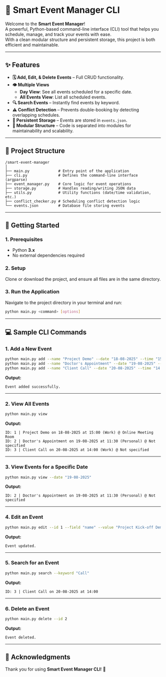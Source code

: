 # 📅 Smart Event Manager CLI

Welcome to the **Smart Event Manager**!  
A powerful, Python-based command-line interface (CLI) tool that helps you schedule, manage, and track your events with ease.  
With a clean modular structure and persistent storage, this project is both efficient and maintainable.  

---

## ✨ Features

- **🗓️ Add, Edit, & Delete Events** – Full CRUD functionality.  
- **👁️ Multiple Views**  
  - **Day View**: See all events scheduled for a specific date.  
  - **All Events View**: List all scheduled events.  
- **🔍 Search Events** – Instantly find events by keyword.  
- **⚠️ Conflict Detection** – Prevents double-booking by detecting overlapping schedules.  
- **💾 Persistent Storage** – Events are stored in `events.json`.  
- **🧩 Modular Structure** – Code is separated into modules for maintainability and scalability.  

---

## 📂 Project Structure

```
/smart-event-manager
│
├── main.py             # Entry point of the application
├── cli.py              # Defines the command-line interface (argparse)
├── event_manager.py    # Core logic for event operations
├── storage.py          # Handles reading/writing JSON data
├── utils.py            # Utility functions (date/time validation, etc.)
├── conflict_checker.py # Scheduling conflict detection logic
└── events.json         # Database file storing events
```

---

## 🚀 Getting Started

### 1. Prerequisites
- Python **3.x**  
- No external dependencies required  

### 2. Setup
Clone or download the project, and ensure all files are in the same directory.  

### 3. Run the Application
Navigate to the project directory in your terminal and run:

```bash
python main.py <command> [options]
```

---

## 💻 Sample CLI Commands

### 1. Add a New Event
```bash
python main.py add --name "Project Demo" --date "18-08-2025" --time "15:00" --type "Work" --location "Main Auditorium"
python main.py add --name "Doctor's Appointment" --date "19-08-2025" --time "11:30" --type "Personal"
python main.py add --name "Client Call" --date "20-08-2025" --time "14:00" --type "Work"
```
**Output:**
```
Event added successfully.
```

---

### 2. View All Events
```bash
python main.py view
```
**Output:**
```
ID: 1 | Project Demo on 18-08-2025 at 15:00 (Work) @ Online Meeting Room
ID: 2 | Doctor's Appointment on 19-08-2025 at 11:30 (Personal) @ Not specified
ID: 3 | Client Call on 20-08-2025 at 14:00 (Work) @ Not specified
```

---

### 3. View Events for a Specific Date
```bash
python main.py view --date "19-08-2025"
```
**Output:**
```
ID: 2 | Doctor's Appointment on 19-08-2025 at 11:30 (Personal) @ Not specified
```

---

### 4. Edit an Event
```bash
python main.py edit --id 1 --field "name" --value "Project Kick-off Demo"
```
**Output:**
```
Event updated.
```

---

### 5. Search for an Event
```bash
python main.py search --keyword "Call"
```
**Output:**
```
ID: 3 | Client Call on 20-08-2025 at 14:00
```

---

### 6. Delete an Event
```bash
python main.py delete --id 2
```
**Output:**
```
Event deleted.
```

---

## 🙌 Acknowledgments
Thank you for using **Smart Event Manager CLI**! 🎉  
